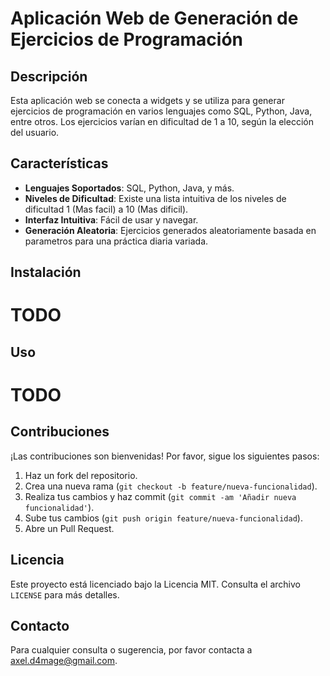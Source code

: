 # Aplicación Web de Generación de Ejercicios de Programación

## Descripción

Esta aplicación web se conecta a widgets y se utiliza para generar ejercicios de programación en varios lenguajes como SQL, Python, Java, entre otros. Los ejercicios varían en dificultad de 1 a 10, según la elección del usuario.

## Características

- **Lenguajes Soportados**: SQL, Python, Java, y más.
- **Niveles de Dificultad**: Existe una lista intuitiva de los niveles de dificultad 1 (Mas facil) a 10 (Mas dificil).
- **Interfaz Intuitiva**: Fácil de usar y navegar.
- **Generación Aleatoria**: Ejercicios generados aleatoriamente basada en parametros para una práctica diaria variada.

## Instalación

# TODO

## Uso

# TODO

## Contribuciones

¡Las contribuciones son bienvenidas! Por favor, sigue los siguientes pasos:

1. Haz un fork del repositorio.
2. Crea una nueva rama (`git checkout -b feature/nueva-funcionalidad`).
3. Realiza tus cambios y haz commit (`git commit -am 'Añadir nueva funcionalidad'`).
4. Sube tus cambios (`git push origin feature/nueva-funcionalidad`).
5. Abre un Pull Request.

## Licencia

Este proyecto está licenciado bajo la Licencia MIT. Consulta el archivo `LICENSE` para más detalles.

## Contacto

Para cualquier consulta o sugerencia, por favor contacta a [axel.d4mage@gmail.com](mailto:axel.d4mage@gmail.com).